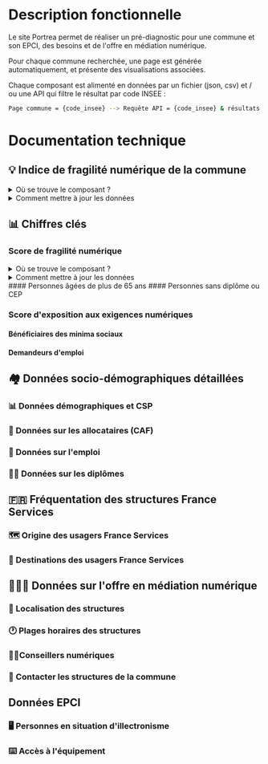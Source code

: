 # Description fonctionnelle 

Le site Portrea permet de réaliser un pré-diagnostic pour une commune et son EPCI, des besoins et de l'offre en médiation numérique.

Pour chaque commune recherchée, une page est générée automatiquement, et présente des visualisations associées.

Chaque composant est alimenté en données par un fichier (json, csv) et / ou une API qui filtre le résultat par code INSEE :

```bash
Page commune = {code_insee} --> Requête API = {code_insee} & résultats --> Visualisation
```

# Documentation technique 

## 💡 Indice de fragilité numérique de la commune

<details>
  <summary>Où se trouve le composant ?</summary>
  
  [Lien vers le code](/components/viz/Scores/Ifn.js)
  
</details>

<details>
  <summary>Comment mettre à jour les données</summary>
  
  ### Origine des données
  Il s'agit uniquement d'un lien vers une URL standardisée du site https://www.fragilite-numerique.fr, comprenant les variables à exposer sur la page pour un code commune donné.

  ### Le fichier à mettre à jour
  Les données sont mise à jour par la Mednum.

</details>

## 📊 Chiffres clés

### Score de fragilité numérique
<details>
  <summary>Où se trouve le composant ?</summary>
  
  [Lien vers le code](/components/viz/Scores/FragiliteScore.js)
  
</details>

<details>
  <summary>Comment mettre à jour les données</summary>
  
  ### Origine des données

  ### Le(s) fichier(s) à mettre à jour

  [inseediplome.json](/data/iris/inseediplome.json)
  
  Source : https://www.insee.fr/fr/statistiques/6543298

  ### API correspondante(s) dans le code
  
  [API comcode2pop](/pages/api/iris/comcode2pop.js)
  [API comcode2diplome](/pages/api/iris/comcode2diplome.js)

</details>
#### Personnes âgées de plus de 65 ans
#### Personnes sans diplôme ou CEP

### Score d'exposition aux exigences numériques
#### Bénéficiaires des minima sociaux
#### Demandeurs d'emploi

## 🏘 Données socio-démographiques détaillées
### 📊 Données démographiques et CSP
### 📄 Données sur les allocataires (CAF)
### 💼 Données sur l'emploi
### 👩‍🎓 Données sur les diplômes

## 🇫🇷 Fréquentation des structures France Services
### 🗺 Origine des usagers France Services
### 📍 Destinations des usagers France Services

## 👩🏽‍💻 Données sur l'offre en médiation numérique
### 📍 Localisation des structures
### 🕐 Plages horaires des structures
### 👨‍💼Conseillers numériques
### 📧 Contacter les structures de la commune

## Données EPCI
### 🖥 Personnes en situation d'illectronisme
### ⌨️ Accès à l'équipement

